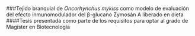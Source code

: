 ###Tejido branquial de *Oncorhynchus mykiss* como modelo de evaluación del efecto inmunomodulador del β-glucano Zymosán A liberado en dieta
####Tesis presentada como parte de los requisitos para optar al grado de Magíster en Biotecnología

